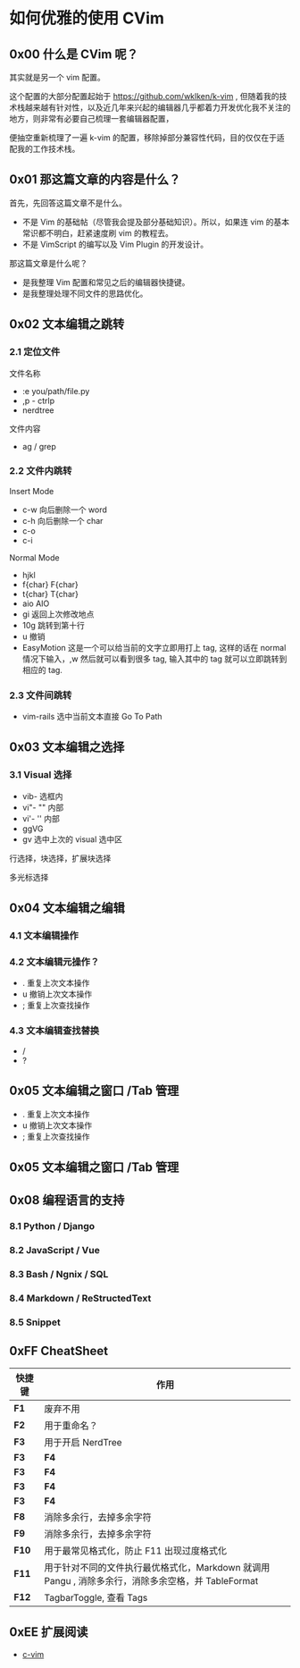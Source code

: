 # 如何优雅的使用 CVim

## 0x00 什么是 CVim 呢？

其实就是另一个 vim 配置。

这个配置的大部分配置起始于 https://github.com/wklken/k-vim , 但随着我的技术栈越来越有针对性，以及近几年来兴起的编辑器几乎都着力开发优化我不关注的地方，则非常有必要自己梳理一套编辑器配置，

便抽空重新梳理了一遍 k-vim 的配置，移除掉部分兼容性代码，目的仅仅在于适配我的工作技术栈。

## 0x01 那这篇文章的内容是什么？

首先，先回答这篇文章不是什么。

- 不是 Vim 的基础帖（尽管我会提及部分基础知识）。所以，如果连 vim 的基本常识都不明白，赶紧速度刷 vim 的教程去。
- 不是 VimScript 的编写以及 Vim Plugin 的开发设计。

那这篇文章是什么呢？

- 是我整理 Vim 配置和常见之后的编辑器快捷键。
- 是我整理处理不同文件的思路优化。

## 0x02 文本编辑之跳转

### 2.1 定位文件

文件名称

- :e you/path/file.py
- ,p - ctrlp
- nerdtree

文件内容

- ag / grep

### 2.2 文件内跳转

Insert Mode

- c-w 向后删除一个 word
- c-h 向后删除一个 char
- c-o
- c-i

Normal Mode

- hjkl
- f{char} F{char}
- t{char} T{char}
- aio AIO
- gi 返回上次修改地点
- 10g 跳转到第十行
- u 撤销
- EasyMotion 这是一个可以给当前的文字立即用打上 tag, 这样的话在 normal 情况下输入，,w  然后就可以看到很多 tag, 输入其中的 tag 就可以立即跳转到相应的 tag.

### 2.3 文件间跳转

- vim-rails 选中当前文本直接 Go To Path

## 0x03 文本编辑之选择

### 3.1 Visual 选择

- vib- 选框内
- vi"- "" 内部
- vi'- '' 内部
- ggVG
- gv 选中上次的 visual 选中区

行选择，块选择，扩展块选择

多光标选择

## 0x04 文本编辑之编辑

### 4.1 文本编辑操作

### 4.2 文本编辑元操作？

- . 重复上次文本操作
- u 撤销上次文本操作
- ; 重复上次查找操作

### 4.3 文本编辑查找替换

- /
- ?

## 0x05 文本编辑之窗口 /Tab 管理

- . 重复上次文本操作
- u 撤销上次文本操作
- ; 重复上次查找操作

## 0x05 文本编辑之窗口 /Tab 管理

## 0x08 编程语言的支持

### 8.1 Python / Django

### 8.2 JavaScript / Vue

### 8.3 Bash / Ngnix / SQL

### 8.4 Markdown / ReStructedText

### 8.5 Snippet

## 0xFF CheatSheet

| 快捷键  | 作用                                                                                                     |
|---------|----------------------------------------------------------------------------------------------------------|
| **F1**  | 废弃不用                                                                                             |
| **F2**  | 用于重命名？                                                                                             |
| **F3**  | 用于开启 NerdTree                                                                                        |
| **F3**  | **F4**                                                                                                   |
| **F3**  | **F4**                                                                                                   |
| **F3**  | **F4**                                                                                                   |
| **F3**  | **F4**                                                                                                   |
| **F8**  | 消除多余行，去掉多余字符|
| **F9**  | 消除多余行，去掉多余字符|
| **F10** | 用于最常见格式化，防止 F11 出现过度格式化|
| **F11** | 用于针对不同的文件执行最优格式化，Markdown 就调用 Pangu , 消除多余行，消除多余空格，并 TableFormat |
| **F12** | TagbarToggle, 查看 Tags                                                                                  |

## 0xEE 扩展阅读

- [c-vim](https://github.com/twocucao/c-vim)


